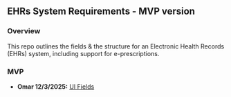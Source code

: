 ## EHRs System Requirements - MVP version
### Overview
This repo outlines the fields & the structure for an Electronic Health Records (EHRs) system, including support for e-prescriptions.

### MVP
- **Omar 12/3/2025:** [UI Fields](MVP/EHRs%20fields%20MVP.md)
